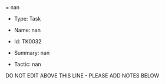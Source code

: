 = nan

* Type: Task

* Name: nan

* Id: TK0032

* Summary: nan

* Tactic: nan

DO NOT EDIT ABOVE THIS LINE - PLEASE ADD NOTES BELOW
